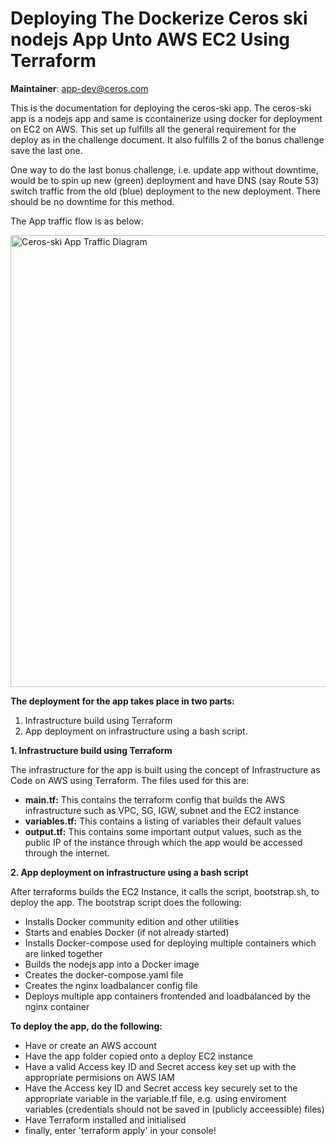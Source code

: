 # Deploying The Dockerize Ceros ski nodejs App Unto AWS EC2 Using Terraform

**Maintainer**: app-dev@ceros.com
    
This is the documentation for deploying the ceros-ski app. The ceros-ski app is a nodejs app and same is ccontainerize using docker for deployment on EC2 on AWS. This set up fulfills all the general requirement for the deploy as in the challenge document. It also fulfills 2 of the bonus challenge save the last one.

One way to do the last bonus challenge, i.e. update app without downtime, would be to spin up new (green) deployment and                                                have DNS (say Route 53) switch traffic from the old (blue) deployment to the new deployment. There should be no downtime for   this method.

The App traffic flow is as below:

<img width="723" alt="Ceros-ski App Traffic Diagram" src="https://user-images.githubusercontent.com/37908685/56900121-0054c800-6a8d-11e9-9e5b-33cb8fb25a3b.png">


**The deployment for the app takes place in two parts:**
1. Infrastructure build using Terraform
2. App deployment on infrastructure using a bash script.


**1. Infrastructure build using Terraform** 
  
  The infrastructure for the app is built using the concept of Infrastructure as Code on AWS using Terraform. The files used for this are:
  - **main.tf:** This contains the terraform config that builds the AWS infrastructure such as VPC, SG, IGW, subnet and the EC2 instance
  - **variables.tf:** This contains a listing of variables their default values
  - **output.tf:** This contains some important output values, such as the public IP of the instance through which the app would  be accessed through the internet.


**2. App deployment on infrastructure using a bash script**
  
  After terraforms builds the EC2 Instance, it calls the script, bootstrap.sh, to deploy the app.
  The bootstrap script does the following:
  
  - Installs Docker community edition and other utilities
  - Starts and enables Docker (if not already started)
  - Installs Docker-compose used for deploying multiple containers which are  linked together
  - Builds the nodejs app into a Docker image
  - Creates the docker-compose.yaml file
  - Creates the nginx loadbalancer config file
  - Deploys multiple app containers frontended and loadbalanced by the nginx container


**To deploy the app, do the following:**
  - Have or create an AWS account
  - Have the app folder copied onto a deploy EC2 instance
  - Have a valid Access key ID and Secret access key set up with the appropriate permisions on AWS IAM
  - Have the Access key ID and Secret access key securely set to the appropriate variable in the variable.tf file, e.g. using enviroment variables (credentials should not be saved in (publicly acceessible) files)
  - Have Terraform installed and initialised
  - finally, enter 'terraform apply' in your console!
